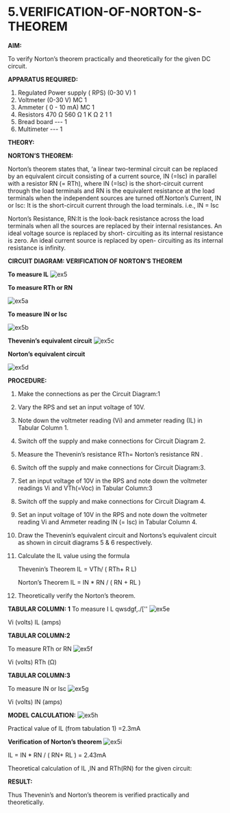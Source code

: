 # 5.VERIFICATION-OF-NORTON-S-THEOREM

**AIM:**

To verify Norton’s theorem practically and theoretically for the given DC circuit.

**APPARATUS REQUIRED:**

1.	Regulated Power supply ( RPS)	(0-30 V)	1
2.	Voltmeter	(0-30 V) MC	1
3.	Ammeter	( 0 - 10 mA) MC	1
4.	Resistors	470 Ω 560 Ω 1 K Ω	2 1 1
5.	Bread board	---	1
6.	Multimeter	---	1

**THEORY:**

**NORTON’S THEOREM:**

Norton’s theorem states that, ‘a linear two-terminal circuit can be replaced by an equivalent circuit consisting of a current source, IN (=Isc) in parallel with a resistor RN (= RTh), where IN (=Isc) is the short-circuit current through the load terminals and RN is the equivalent resistance at the load terminals when the independent sources are turned off.Norton’s Current, IN or Isc:
It is the short-circuit current through the load terminals. i.e., IN = Isc

Norton’s Resistance, RN:It is the look-back resistance across the load terminals when all the sources are replaced by their internal resistances. An ideal voltage source is replaced by short- circuiting as its internal resistance is zero. An ideal current source is replaced by open- circuiting as its internal resistance is infinity.
 
**CIRCUIT DIAGRAM: VERIFICATION OF NORTON’S THEOREM**

**To measure IL**
![ex5](https://github.com/user-attachments/assets/f11bc483-1bc1-4b77-9fcc-bcee1d658dcf)


**To measure RTh or RN**

![ex5a](https://github.com/user-attachments/assets/bfc343be-5ddc-47ba-9865-951f1cc09065)


**To measure IN or Isc**

 ![ex5b](https://github.com/user-attachments/assets/2cc45c1b-d79e-4c3f-a7f3-0a5e337963c2)

**Thevenin’s equivalent circuit**
![ex5c](https://github.com/user-attachments/assets/30054df3-62ce-438e-b5c9-cdcc4ec0e5b2)


**Norton’s equivalent circuit**

![ex5d](https://github.com/user-attachments/assets/7de76ef6-f178-4cad-a029-71ee5c462819)

**PROCEDURE:**

1.	Make the connections as per the Circuit Diagram:1

2.	Vary the RPS and set an input voltage of 10V.

3.	Note down the voltmeter reading (Vi) and ammeter reading (IL) in Tabular Column 1.

4.	Switch off the supply and make connections for Circuit Diagram 2.

5.	Measure the Thevenin’s resistance RTh= Norton’s resistance RN .

6.	Switch off the supply and make connections for Circuit Diagram:3.

7.	Set an input voltage of 10V in the RPS and note down the voltmeter readings Vi and VTh(=Voc) in Tabular Column:3

8.	Switch off the supply and make connections for Circuit Diagram 4.

9.	Set an input voltage of 10V in the RPS and note down the voltmeter reading Vi and Ammeter reading IN (= Isc) in Tabular Column 4.

10.	Draw the Thevenin’s equivalent circuit and Nortons’s equivalent circuit as shown in circuit diagrams 5 & 6 respectively.

11.	Calculate the IL value using the formula

   	Thevenin’s Theorem IL = VTh/ ( RTh+ R L)

   	Norton’s Theorem IL = IN * RN / ( RN + RL )

12.	Theoretically verify the Norton’s theorem.

**TABULAR COLUMN: 1**
To measure I L	qwsdgf,./[''
![ex5e](https://github.com/user-attachments/assets/b755f767-33e2-450d-bf0c-bdc6d750bb6d)

Vi (volts)	IL (amps)

**TABULAR COLUMN:2**

To measure RTh or RN
![ex5f](https://github.com/user-attachments/assets/797bf559-ee6f-4ee4-9ca7-ac4679248bcb)

Vi (volts)	RTh (Ω)


**TABULAR COLUMN:3**

To measure IN or Isc
![ex5g](https://github.com/user-attachments/assets/0b486515-75ae-40cc-b4df-99490615f633)

Vi (volts)	IN (amps)
	
**MODEL CALCULATION:**
![ex5h](https://github.com/user-attachments/assets/e57a0dae-dce2-4281-a250-5289a776ba9d)

Practical value of IL (from tabulation 1) =2.3mA

**Verification of Norton’s theorem**
![ex5i](https://github.com/user-attachments/assets/33832a4e-c616-4dce-8d1d-237bee20aae8)

IL = IN * RN / ( RN+ RL ) = 2.43mA

Theoretical calculation of IL ,IN and RTh(RN) for the given circuit:
 


**RESULT:**

Thus Thevenin’s and Norton’s theorem is verified practically and theoretically.
